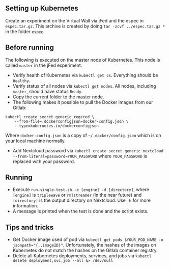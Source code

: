 ## Setting up Kubernetes

Create an experiment on the Virtual Wall via jFed and 
the espec in `espec.tar.gz`.
This archive is created by doing `tar -zcvf ../espec.tar.gz *` in the folder `espec`.

## Before running

The following is executed on the master node of Kubernetes.
This node is called `master` in the jFed experiment.

- Verify health of Kubernetes via `kubectl get cs`.
Everything should be `Healthy`.
- Verify status of all nodes via `kubectl get nodes`.
All nodes, including `master`, should have status `Ready`.
- Copy the current folder to the master node.
- The following makes it possible to pull the Docker images from our Gitlab:

```
kubectl create secret generic regcred \
    --from-file=.dockerconfigjson=docker-config.json \
    --type=kubernetes.io/dockerconfigjson
```

Where `docker-config.json` is a copy of 
`~/.docker/config.json` which is on your local machine normally.

- Add Nextcloud password via 
`kubectl create secret generic nextcloud --from-literal=password=YOUR_PASSWORD`
where `YOUR_PASSWORD` is replaced with your password.

## Running

- Execute `run-single-test.sh -e [engine] -d [directory]`,
where `[engine]` is `triplewave` or `rmlstreamer` (in the near future) and
`[directory]` is the output directory on Nextcloud.
Use `-h` for more information.
- A message is printed when the test is done and 
the script exists.


## Tips and tricks

- Get Docker image used of pod via `kubectl get pods $YOUR_POD_NAME -o jsonpath="{..imageID}"`.
Unfortunately, the hashes of the images on Kubernetes do not match the hashes on the Gitlab container registry.
- Delete all Kubernetes deployments, services, and jobs via `kubectl delete deployment,svc,job --all &> /dev/null`
